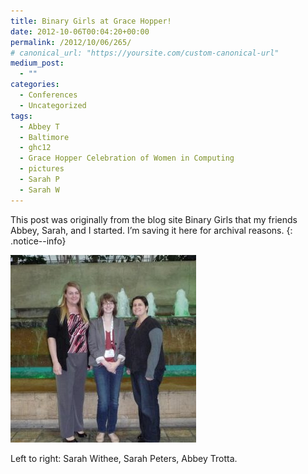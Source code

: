 ```yaml
---
title: Binary Girls at Grace Hopper!
date: 2012-10-06T00:04:20+00:00
permalink: /2012/10/06/265/
# canonical_url: "https://yoursite.com/custom-canonical-url"
medium_post:
  - ""
categories:
  - Conferences
  - Uncategorized
tags:
  - Abbey T
  - Baltimore
  - ghc12
  - Grace Hopper Celebration of Women in Computing
  - pictures
  - Sarah P
  - Sarah W
---
```

This post was originally from the blog site Binary Girls that my friends Abbey, Sarah, and I started. I’m saving it here for archival reasons.
{: .notice--info}

<img class="alignnone wp-image-508 size-medium" src="/assets/images/2012/10/gracehopper20121-297x300.jpg" width="297" height="300" /> 

Left to right: Sarah Withee, Sarah Peters, Abbey Trotta.

&nbsp;